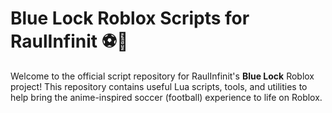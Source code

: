 # Blue Lock Roblox Scripts for RaulInfinit ⚽💙

Welcome to the official script repository for RaulInfinit's **Blue Lock** Roblox project! This repository contains useful Lua scripts, tools, and utilities to help bring the anime-inspired soccer (football) experience to life on Roblox.
